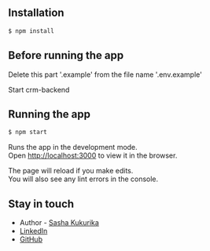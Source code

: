 ## Installation

```bash
$ npm install
```

## Before running the app
Delete this part '.example' from the file name '.env.example'

Start crm-backend

## Running the app

```bash
$ npm start
```

Runs the app in the development mode.\
Open [http://localhost:3000](http://localhost:3000) to view it in the browser.

The page will reload if you make edits.\
You will also see any lint errors in the console.

## Stay in touch

- Author - [Sasha Kukurika](https://www.linkedin.com/in/sasha-kukurika-ab452618a/)
- [LinkedIn](https://www.linkedin.com/in/sasha-kukurika-ab452618a/)
- [GitHub](https://github.com/SashaKukurika)
